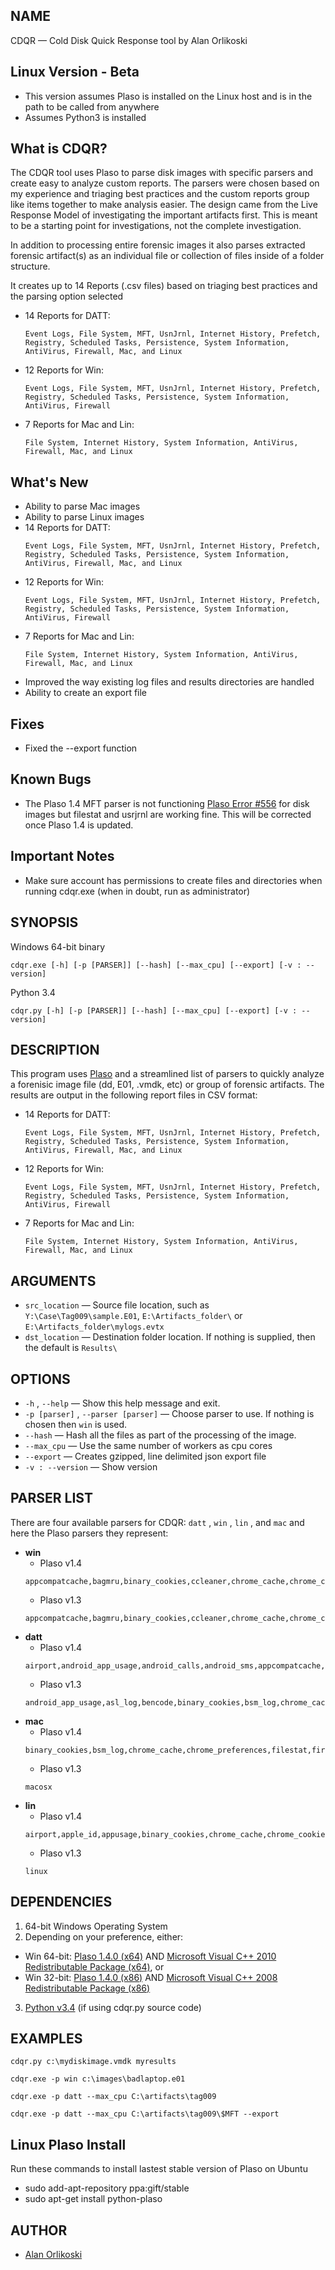 ## NAME

CDQR — Cold Disk Quick Response tool by Alan Orlikoski

## Linux Version - Beta
*  This version assumes Plaso is installed on the Linux host and is in the path to be called from anywhere
*  Assumes Python3 is installed

## What is CDQR?
The CDQR tool uses Plaso to parse disk images with specific parsers and create easy to analyze custom reports. The parsers were chosen based on my experience and triaging best practices and the custom reports group like items together to make analysis easier. The design came from the Live Response Model of investigating the important artifacts first. This is meant to be a starting point for investigations, not the complete investigation.

In addition to processing entire forensic images it also parses extracted forensic artifact(s) as an individual file or collection of files inside of a folder structure.

It creates up to 14 Reports (.csv files) based on triaging best practices and the parsing option selected
*  14 Reports for DATT:  
      ```
      Event Logs, File System, MFT, UsnJrnl, Internet History, Prefetch, Registry, Scheduled Tasks, Persistence, System Information, AntiVirus, Firewall, Mac, and Linux
      ```
*  12 Reports for Win:  
      ```
      Event Logs, File System, MFT, UsnJrnl, Internet History, Prefetch, Registry, Scheduled Tasks, Persistence, System Information, AntiVirus, Firewall
      ```
*   7 Reports for Mac and Lin:  
      ```
      File System, Internet History, System Information, AntiVirus, Firewall, Mac, and Linux
      ```

## What's New
*  Ability to parse Mac images
*  Ability to parse Linux images
*  14 Reports for DATT:  
      ```
      Event Logs, File System, MFT, UsnJrnl, Internet History, Prefetch, Registry, Scheduled Tasks, Persistence, System Information, AntiVirus, Firewall, Mac, and Linux
      ```
*  12 Reports for Win:  
      ```
      Event Logs, File System, MFT, UsnJrnl, Internet History, Prefetch, Registry, Scheduled Tasks, Persistence, System Information, AntiVirus, Firewall
      ```
*   7 Reports for Mac and Lin:  
      ```
      File System, Internet History, System Information, AntiVirus, Firewall, Mac, and Linux
      ```
*  Improved the way existing log files and results directories are handled
*  Ability to create an export file

## Fixes
* Fixed the --export function

## Known Bugs
* The Plaso 1.4 MFT parser is not functioning [Plaso Error #556](https://github.com/log2timeline/plaso/issues/556) for disk images but filestat and usrjrnl are working fine.  This will be corrected once Plaso 1.4 is updated.

## Important Notes
* Make sure account has permissions to create files and directories when running cdqr.exe (when in doubt, run as administrator)

## SYNOPSIS

Windows 64-bit binary
```
cdqr.exe [-h] [-p [PARSER]] [--hash] [--max_cpu] [--export] [-v : --version]
```
Python 3.4
```
cdqr.py [-h] [-p [PARSER]] [--hash] [--max_cpu] [--export] [-v : --version]  
```

## DESCRIPTION

This program uses [Plaso](https://github.com/log2timeline/plaso/wiki) and a streamlined list of parsers to quickly analyze a forenisic image file (dd, E01, .vmdk, etc) or group of forensic artifacts.  The results are output in the following report files in CSV format:
*  14 Reports for DATT:  
      ```
      Event Logs, File System, MFT, UsnJrnl, Internet History, Prefetch, Registry, Scheduled Tasks, Persistence, System Information, AntiVirus, Firewall, Mac, and Linux
      ```
*  12 Reports for Win:  
      ```
      Event Logs, File System, MFT, UsnJrnl, Internet History, Prefetch, Registry, Scheduled Tasks, Persistence, System Information, AntiVirus, Firewall
      ```
*   7 Reports for Mac and Lin:  
      ```
      File System, Internet History, System Information, AntiVirus, Firewall, Mac, and Linux
      ```

## ARGUMENTS
* `src_location` — Source file location, such as `Y:\Case\Tag009\sample.E01`, `E:\Artifacts_folder\` or `E:\Artifacts_folder\mylogs.evtx`
* `dst_location` — Destination folder location. If nothing is supplied, then the default is `Results\`


## OPTIONS

* `-h` , `--help` — Show this help message and exit.
* `-p [parser]` , `--parser [parser]` — Choose parser to use. If nothing is chosen then `win` is used.
* `--hash` — Hash all the files as part of the processing of the image.
* `--max_cpu` — Use the same number of workers as cpu cores
* `--export` — Creates gzipped, line delimited json export file
* `-v : --version` — Show version


## PARSER LIST

There are four available parsers for CDQR: `datt` , `win` , `lin` , and `mac` and here the Plaso parsers they represent:
* **win**
  * Plaso v1.4
  ```
  appcompatcache,bagmru,binary_cookies,ccleaner,chrome_cache,chrome_cookies,chrome_extension_activity,chrome_history,chrome_preferences,explorer_mountpoints2,explorer_programscache,filestat,firefox_cache,firefox_cache2,firefox_cookies,firefox_downloads,firefox_history,google_drive,java_idx,mcafee_protection,mft,mrulist_shell_item_list,mrulist_string,mrulistex_shell_item_list,mrulistex_string,mrulistex_string_and_shell_item,mrulistex_string_and_shell_item_list,msie_zone,msiecf,mstsc_rdp,mstsc_rdp_mru,opera_global,opera_typed_history,prefetch,recycle_bin,recycle_bin_info2,rplog,safari_history,symantec_scanlog,userassist,usnjrnl,windows_boot_execute,windows_boot_verify,windows_run,windows_sam_users,windows_services,windows_shutdown,windows_task_cache,windows_timezone,windows_typed_urls,windows_usb_devices,windows_usbstor_devices,windows_version,winevt,winevtx,winfirewall,winjob,winrar_mru,winreg,winreg_default
  ```
  * Plaso v1.3
  ```
  appcompatcache,bagmru,binary_cookies,ccleaner,chrome_cache,chrome_cookies,chrome_extension_activity,chrome_history,chrome_preferences,explorer_mountpoints2,explorer_programscache,filestat,firefox_cache,firefox_cookies,firefox_downloads,firefox_history,firefox_old_cache,google_drive,java_idx,microsoft_office_mru,microsoft_outlook_mru,mrulist_shell_item_list,mrulist_string,mrulistex_shell_item_list,mrulistex_string,mrulistex_string_and_shell_item,mrulistex_string_and_shell_item_list,msie_zone,msie_zone_software,msiecf,mstsc_rdp,mstsc_rdp_mru,opera_global,opera_typed_history,prefetch,recycle_bin,recycle_bin_info2,rplog,symantec_scanlog,userassist,windows_boot_execute,windows_boot_verify,windows_run,windows_run_software,windows_sam_users,windows_services,windows_shutdown,windows_task_cache,windows_timezone,windows_typed_urls,windows_usb_devices,windows_usbstor_devices,windows_version,winevt,winevtx,winfirewall,winiis,winjob,winrar_mru,winreg,winreg_default
  ```
* **datt**
  * Plaso v1.4
  ```
  airport,android_app_usage,android_calls,android_sms,appcompatcache,apple_id,appusage,asl_log,bagmru,bencode,bencode_transmission,bencode_utorrent,binary_cookies,bsm_log,ccleaner,chrome_cache,chrome_cookies,chrome_extension_activity,chrome_history,chrome_preferences,cups_ipp,custom_destinations,esedb,esedb_file_history,explorer_mountpoints2,explorer_programscache,filestat,firefox_cache,firefox_cache2,firefox_cookies,firefox_downloads,firefox_history,google_drive,ipod_device,java_idx,lnk,ls_quarantine,mac_appfirewall_log,mac_document_versions,mac_keychain,mac_securityd,mackeeper_cache,macosx_bluetooth,macosx_install_history,mactime,macuser,macwifi,maxos_software_update,mcafee_protection,mft,microsoft_office_mru,microsoft_outlook_mru,mrulist_shell_item_list,mrulist_string,mrulistex_shell_item_list,mrulistex_string,mrulistex_string_and_shell_item,mrulistex_string_and_shell_item_list,msie_webcache,msie_zone,msiecf,mstsc_rdp,mstsc_rdp_mru,olecf,olecf_automatic_destinations,olecf_default,olecf_document_summary,olecf_summary,openxml,opera_global,opera_typed_history,pe,plist,plist_default,pls_recall,popularity_contest,prefetch,recycle_bin,recycle_bin_info2,rplog,safari_history,sccm,selinux,skydrive_log,skydrive_log_old,skype,spotlight,spotlight_volume,sqlite,symantec_scanlog,syslog,time_machine,userassist,usnjrnl,utmp,utmpx,windows_boot_execute,windows_boot_verify,windows_run,windows_sam_users,windows_services,windows_shutdown,windows_task_cache,windows_timezone,windows_typed_urls,windows_usb_devices,windows_usbstor_devices,windows_version,winevt,winevtx,winfirewall,winiis,winjob,winrar_mru,winreg,winreg_default,xchatlog,xchatscrollback,zeitgeist
  ```
  * Plaso v1.3
  ```
  android_app_usage,asl_log,bencode,binary_cookies,bsm_log,chrome_cache,chrome_preferences,cups_ipp,custom_destinations,esedb,filestat,firefox_cache,firefox_old_cache,hachoir,java_idx,lnk,mac_appfirewall_log,mac_keychain,mac_securityd,mactime,macwifi,mcafee_protection,msiecf,olecf,openxml,opera_global,opera_typed_history,pcap,pe,plist,pls_recall,popularity_contest,prefetch,recycle_bin,recycle_bin_info2,rplog,selinux,skydrive_log,skydrive_log_error,sqlite,symantec_scanlog,syslog,utmp,utmpx,winevt,winevtx,winfirewall,winiis,winjob,winreg,xchatlog,xchatscrollback,bencode_transmission,bencode_utorrent,esedb_file_history,msie_webcache,olecf_automatic_destinations,olecf_default,olecf_document_summary,olecf_summary,airport,apple_id,ipod_device,macosx_bluetooth,macosx_install_history,macuser,maxos_software_update,plist_default,safari_history,spotlight,spotlight_volume,time_machine,android_calls,android_sms,appusage,chrome_cookies,chrome_extension_activity,chrome_history,firefox_cookies,firefox_downloads,firefox_history,google_drive,ls_quarantine,mac_document_versions,mackeeper_cache,skype,zeitgeist,appcompatcache,bagmru,ccleaner,explorer_mountpoints2,explorer_programscache,microsoft_office_mru,microsoft_outlook_mru,mrulist_shell_item_list,mrulist_string,mrulistex_shell_item_list,mrulistex_string,mrulistex_string_and_shell_item,mrulistex_string_and_shell_item_list,msie_zone,msie_zone_software,mstsc_rdp,mstsc_rdp_mru,userassist,windows_boot_execute,windows_boot_verify,windows_run,windows_run_software,windows_sam_users,windows_services,windows_shutdown,windows_task_cache,windows_timezone,windows_typed_urls,windows_usb_devices,windows_usbstor_devices,windows_version,winrar_mru,winreg_default
  ```
* **mac**
  * Plaso v1.4
  ```
  binary_cookies,bsm_log,chrome_cache,chrome_preferences,filestat,firefox_cache,firefox_cache2,java_idx,mac_appfirewall_log,mac_keychain,mac_securityd,mactime,mcafee_protection,opera_global,opera_typed_history,plist,popularity_contest,selinux,utmp,utmpx,airport,apple_id,macosx_install_history,plist_default,spotlight,spotlight_volume,time_machine,appusage,chrome_cookies,chrome_extension_activity,chrome_history,firefox_cookies,firefox_downloads,firefox_history,google_drive,ls_quarantine,mackeeper_cache
  ```
  * Plaso v1.3  
  ```
  macosx
  ```
* **lin**
  * Plaso v1.4
  ```
  airport,apple_id,appusage,binary_cookies,chrome_cache,chrome_cookies,chrome_extension_activity,chrome_history,chrome_preferences,filestat,firefox_cache,firefox_cache2,firefox_cookies,firefox_downloads,firefox_history,google_drive,ipod_device,java_idx,mac_appfirewall_log,mac_keychain,mac_securityd,mackeeper_cache,macosx_bluetooth,macosx_install_history,mactime,macuser,maxos_software_update,mcafee_protection,opera_global,opera_typed_history,plist,plist_default,popularity_contest,safari_history,spotlight,spotlight_volume,symantec_scanlog,time_machine,utmp,utmpx
  ```
  * Plaso v1.3  
  ```
  linux
  ```

## DEPENDENCIES

1. 64-bit Windows Operating System 
2. Depending on your preference, either:
  * Win 64-bit: [Plaso 1.4.0 (x64)](https://e366e647f8637dd31e0a13f75e5469341a9ab0ee.googledrive.com/host/0B30H7z4S52FleW5vUHBnblJfcjg/1.4.0/plaso-1.4.0-win-amd64-vs2010.zip) AND [Microsoft Visual C++ 2010 Redistributable Package (x64)](https://www.microsoft.com/en-us/download/details.aspx?id=14632), or
  * Win 32-bit: [Plaso 1.4.0 (x86)](https://e366e647f8637dd31e0a13f75e5469341a9ab0ee.googledrive.com/host/0B30H7z4S52FleW5vUHBnblJfcjg/1.4.0/plaso-1.4.0-win32-vs2008.zip) AND [Microsoft Visual C++ 2008 Redistributable Package (x86)](https://www.microsoft.com/en-us/download/details.aspx?id=29)
3. [Python v3.4](https://www.python.org/downloads/release/python-340/) (if using cdqr.py source code)

## EXAMPLES

```
cdqr.py c:\mydiskimage.vmdk myresults
```
```
cdqr.exe -p win c:\images\badlaptop.e01
```
```
cdqr.exe -p datt --max_cpu C:\artifacts\tag009
```
```
cdqr.exe -p datt --max_cpu C:\artifacts\tag009\$MFT --export
```

## Linux Plaso Install
Run these commands to install lastest stable version of Plaso on Ubuntu
* sudo add-apt-repository ppa:gift/stable
* sudo apt-get install python-plaso

## AUTHOR

* [Alan Orlikoski](https://github.com/rough007)